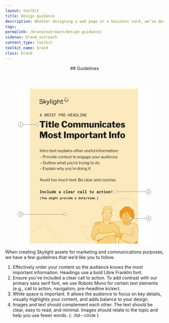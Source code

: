 ```yaml
---
layout: toolkit
title: Design guidance
description: Whether designing a web page or a business card, we’ve developed some essential guidance that can be applied across Skylight’s marketing and communications materials.
tags:
permalink: /brand/outreach/design-guidance/
sidenav: brand_outreach
content_type: Toolkit
toolkit_name: brand
class: brand
---
```


<div class="brand__content-section grid">
  <header class="grid__heading" markdown="1">
## Guidelines
  </header>
  <div class="grid__image section__container py-4 px-3 p-md-5">
    <figure class="mb-0">
      <img class="w-100" src="/img/brand/outreach/guidelines.svg" alt="Example outreach material">
    </figure>
  </div>
  <div class="grid__content" markdown="1">
When creating Skylight assets for marketing and communications purposes, we have a few guidelines that we’d like you to follow.

1. Effectively order your content so the audience knows the most important information. Headings use a bold Libre Franklin font.
2. Ensure you’ve included a clear call to action. To add contrast with our primary sans serif font, we use Roboto Mono for certain text elements (e.g., call to action, navigation, pre-headline kicker).
3. White space is important. It allows the audience to focus on key details, visually highlights your content, and adds balance to your design.
4. Images and text should complement each other. The text should be clear, easy to read, and minimal. Images should relate to the topic and help you use fewer words.
{: .list--circle }
</div>
</div>
